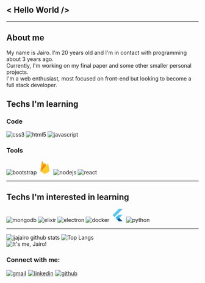 ## < Hello World />

---

## About me

My name is Jairo. I'm 20 years old and I'm in contact with programming about 3 years ago. <br/> Currently, I'm working on my final paper and some other smaller personal projects. <br/> I'm a web enthusiast, most focused on front-end but looking to become a full stack developer. <br/>

## Techs I'm learning

### Code

<div>

<img alt="css3" src="https://icongr.am/devicon/css3-original.svg?size=36&color=currentColor"/>
<img alt="html5" src="https://icongr.am/devicon/html5-original.svg?size=36&color=currentColor"/>
<img alt="javascript" src="https://icongr.am/devicon/javascript-original.svg?size=36&color=currentColor"/>

</div>

### Tools

<div>

<img alt="bootstrap" src="https://icongr.am/devicon/bootstrap-plain.svg?size=36&color=8d30d9"/>
<img alt="firebase" width="36px" src="https://raw.githubusercontent.com/github/explore/80688e429a7d4ef2fca1e82350fe8e3517d3494d/topics/firebase/firebase.png"/>  
<img alt="nodejs" src="https://icongr.am/devicon/nodejs-original.svg?size=36&color=currentColor"/>
<img alt="react" src="https://icongr.am/devicon/react-original.svg?size=36&color=currentColor"/>

</div>

---

## Techs I'm interested in learning

<div>

<img alt="mongodb" src="https://icongr.am/devicon/mongodb-original.svg?size=36&color=currentColor"/>

<img alt="elixir" src="https://icongr.am/simple/elixir.svg?size=36&color=330b45"/>

<img alt="electron" src="https://icongr.am/devicon/electron-original.svg?size=36&color=currentColor"/>

<img alt="docker" src="https://icongr.am/devicon/docker-original.svg?size=36&color=currentColor"/>

<img alt="flutter" width="36px" src="https://raw.githubusercontent.com/github/explore/80688e429a7d4ef2fca1e82350fe8e3517d3494d/topics/flutter/flutter.png"/>

<img alt="python" src="https://icongr.am/devicon/python-original.svg?size=36&color=currentColor"/>

</div>

---

![jjajairo github stats](https://github-readme-stats.vercel.app/api?username=jjajairo&show_icons=true&theme=tokyonight) ![Top Langs](https://github-readme-stats.vercel.app/api/top-langs/?username=jjajairo&layout=compact&theme=tokyonight) <br/> <img src="https://komarev.com/ghpvc/?username=jjajairo&label=Visualiza%C3%A7%C3%B5es&color=gray&style=flat" alt="It's me, Jairo!" />

### Connect with me:

<!-- <a  href="https://www.linkedin.com/in/jairo-caetano-junior/" target="_blank">
  <img alt="gmail" src="https://icongr.am/material/linkedin.svg?size=36&color=currentColor"/>
</a>
<a  href="mailto:jairojunior841@gmail.com" target="_blank">
  <img alt="gmail" src="https://icongr.am/material/gmail.svg?size=36&color=currentColor"/>
</a> -->

<!-- <a  href="https://twitter.com/jja_jairo" target="_blank">
  <img alt="gmail" src="https://img.shields.io/twitter/follow/jja_jairo?style=social"/>
</a> -->

<div style="display: flex; flex-wrap: wrap;">

<a  href="mailto:jairojunior841@gmail.com" target="_blank" style="margin-right: 5px;">
  <img alt="gmail" src="https://img.shields.io/badge/-jairojunior841@gmail-red?style=flat-square&logo=Gmail&logoColor=white"/>
</a>

<a  href="https://www.linkedin.com/in/jairo-caetano-junior/" target="_blank" style="margin-right: 5px;">
  <img alt="linkedin" src="https://img.shields.io/badge/-Jairo_Caetano_Junior-blue?style=flat-square&logo=Linkedin&logoColor=white"/>
</a>

<a  href="https://github.com/jjajairo" target="_blank">
  <img alt="github" src="https://img.shields.io/github/followers/jjajairo?label=follow&style=social"/>
</a>

</div>
